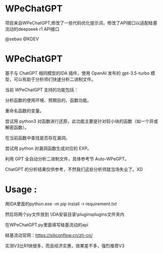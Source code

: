 # WPeChatGPT
项目来自WPeChatGPT,修改了一些代码优化提示词，修改了API接口以适配硅基流动的deepseek r1 API接口

@sebao
@KDEV

# WPeChatGPT

基于与 ChatGPT 相同模型的IDA 插件，使用 OpenAI 发布的 gpt-3.5-turbo 模型，可以有助于分析师们快速分析二进制文件。

当前 WPeChatGPT 支持的功能包括：

分析函数的使用环境、预期目的、函数功能。

重命名函数的变量。

尝试用 python3 对函数进行还原，此功能主要是针对较小块的函数（如一个异或解密函数）。

在当前函数中查找是否存在漏洞。

尝试用 python 对漏洞函数生成对应的 EXP。

利用 GPT 全自动分析二进制文件，具体参考节 Auto-WPeGPT。

ChatGPT 的分析结果仅供参考，不然我们这些分析师就当场失业了。XD

# Usage : 

用IDA里面的python.exe -m pip install -r requirement.txt

然后将两个py文件放到  \IDA安装目录\pluginsplugins文件夹内

在WPeChatGPT.py里面填写硅基流动的api

硅基流动官网：https://siliconflow.cn/zh-cn/

实测V3比R1快很多，而且经济实惠，效果差不多，强烈推荐V3
